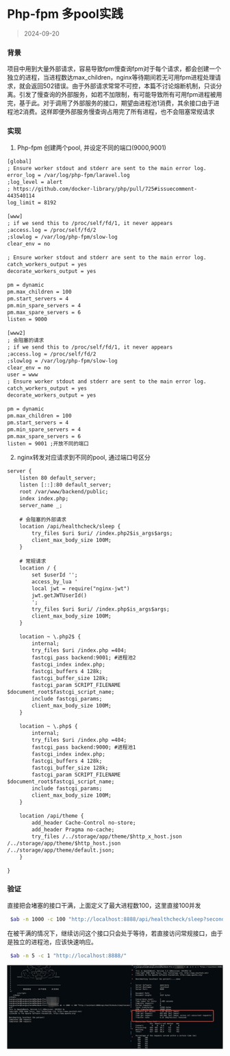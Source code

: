 # Php-fpm 多pool实践

> 2024-09-20

### 背景

项目中用到大量外部请求，容易导致fpm慢查询fpm对于每个请求，都会创建一个独立的进程，当进程数达max\_children，nginx等待期间若无可用fpm进程处理请求，就会返回502错误。由于外部请求常常不可控，本篇不讨论熔断机制，只谈分离。引发了慢查询的外部服务，如若不加限制，有可能导致所有可用fpm进程被用完，基于此。对于调用了外部服务的接口，期望由进程池1消费，其余接口由于进程池2消费。这样即便外部服务慢查询占用完了所有进程，也不会阻塞常规请求

### 实现

1. Php-fpm 创建两个pool, 并设定不同的端口(9000,9001)

```nginx
[global]
; Ensure worker stdout and stderr are sent to the main error log.
error_log = /var/log/php-fpm/laravel.log
;log_level = alert
; https://github.com/docker-library/php/pull/725#issuecomment-443540114
log_limit = 8192

[www]
; if we send this to /proc/self/fd/1, it never appears
;access.log = /proc/self/fd/2
;slowlog = /var/log/php-fpm/slow-log
clear_env = no

; Ensure worker stdout and stderr are sent to the main error log.
catch_workers_output = yes
decorate_workers_output = yes

pm = dynamic
pm.max_children = 100
pm.start_servers = 4
pm.min_spare_servers = 4
pm.max_spare_servers = 6
listen = 9000

[www2]
; 会阻塞的请求
; if we send this to /proc/self/fd/1, it never appears
;access.log = /proc/self/fd/2
;slowlog = /var/log/php-fpm/slow-log
clear_env = no
user = www
; Ensure worker stdout and stderr are sent to the main error log.
catch_workers_output = yes
decorate_workers_output = yes

pm = dynamic
pm.max_children = 100
pm.start_servers = 4
pm.min_spare_servers = 4
pm.max_spare_servers = 6
listen = 9001 ;开放不同的端口
```

2. nginx转发对应请求到不同的pool, 通过端口号区分

```nginx
server {
    listen 80 default_server;
    listen [::]:80 default_server;
    root /var/www/backend/public;
    index index.php;
    server_name _;

    # 会阻塞的外部请求
    location /api/healthcheck/sleep {
        try_files $uri $uri/ /index.php2$is_args$args;
        client_max_body_size 100M;
    }

    # 常规请求
    location / {
        set $userId '';
        access_by_lua '
        local jwt = require("nginx-jwt")
        jwt.getJWTUserId()
        ';
        try_files $uri $uri/ /index.php$is_args$args;
        client_max_body_size 100M;
    }

    location ~ \.php2$ {
        internal;
        try_files $uri /index.php =404;
        fastcgi_pass backend:9001; #进程池2
        fastcgi_index index.php;
        fastcgi_buffers 4 128k;
        fastcgi_buffer_size 128k;
        fastcgi_param SCRIPT_FILENAME $document_root$fastcgi_script_name;
        include fastcgi_params;
        client_max_body_size 100M;
    }

    location ~ \.php$ {
        internal;
        try_files $uri /index.php =404;
        fastcgi_pass backend:9000; #进程池1
        fastcgi_index index.php;
        fastcgi_buffers 4 128k;
        fastcgi_buffer_size 128k;
        fastcgi_param SCRIPT_FILENAME $document_root$fastcgi_script_name;
        include fastcgi_params;
        client_max_body_size 100M;
    }

    location /api/theme {
        add_header Cache-Control no-store;
        add_header Pragma no-cache;
        try_files /../storage/app/theme/$http_x_host.json /../storage/app/theme/$http_host.json /../storage/app/theme/default.json;
    }

}
```

### 验证

直接把会堵塞的接口干满，上面定义了最大进程数100，这里直接100并发

```bash
 $ab -n 1000 -c 100 "http://localhost:8888/api/healthcheck/sleep?seconds=3"
```

在被干满的情况下，继续访问这个接口只会处于等待，若直接访问常规接口，由于是独立的进程池，应该快速响应。

```bash
 $ab -n 5 -c 1 "http://localhost:8888/"
```

![](<../assets/image%20(16).png>)

